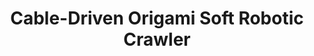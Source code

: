 ---
title: "Cable-Driven Origami Soft Robotic Crawler"
excerpt: "**Relevant skills: OnShape, MicroPython**  
Soft robotic crawlers are desirable for their adaptability in unstructured environments. We were tasked to build such a robot to autonomously navigate a pipeline, modeled after the competition in SoftRob 2023"
collection: projects
---
